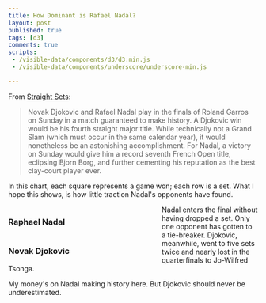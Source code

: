 ```yaml
---
title: How Dominant is Rafael Nadal?
layout: post
published: true
tags: [d3]
comments: true
scripts:
 - /visible-data/components/d3/d3.min.js
 - /visible-data/components/underscore/underscore-min.js

---
```

<style type="text/css">
body { position: relative; }

div.caption {
    padding: .5em;
    background-color: white;
    border: 1px solid #555;
}

.chart { 
    width: 300px;
    margin-right: 10px;
    float: left;
}

#charts {
    clear: both;
    width: 100%;
}

g.match line {
    stroke: #000;
    stroke-width: 1px;
}

svg rect {
    stroke-width: 1px;
    stroke: #444;
    fill: none;
}

svg rect.player {
    fill: Steelblue;
}

svg rect.opponent {
    fill: FireBrick;
}
</style>

From [Straight Sets][ss]:

> Novak Djokovic and Rafael Nadal play in the finals of Roland Garros on Sunday in a match guaranteed to make history. A Djokovic win would be his fourth straight major title. While technically not a Grand Slam (which must occur in the same calendar year), it would nonetheless be an astonishing accomplishment. For Nadal, a victory on Sunday would give him a record seventh French Open title, eclipsing Bjorn Borg, and further cementing his reputation as the best clay-court player ever.

[ss]: http://straightsets.blogs.nytimes.com/2012/06/09/for-djokovic-and-nadal-its-a-chess-match/

In this chart, each square represents a game won; each row is a set. What I hope this shows, is how little traction Nadal's opponents have found.

<div id="charts" class="clearfix">
    <div id="nadal" class="chart">
        <h3>Raphael Nadal</h3>
    </div>
    <div id="djokovic" class="chart">
        <h3>Novak Djokovic</h3>
    </div>
</div>

Nadal enters the final without having dropped a set. Only one opponent has gotten to a tie-breaker. Djokovic, meanwhile, went to five sets twice and nearly lost in the quarterfinals to Jo-Wilfred Tsonga.

My money's on Nadal making history here. But Djokovic should never be underestimated.

<script type="text/javascript">
// mis en place
function translate(x,y) {
    return "translate(" + x + "," + y + ")";
}

var height = 400,
    width = 290,
    pad = 10,
    scores = {},
    urls = {
        nadal: '/visible-data/data/nadal-french-open.csv',
        djokovic: '/visible-data/data/djokovic-french-open.csv'
    },
    matches, 
    sets;

var caption = d3.select('body').append('div')
    .attr('class', 'caption')
    .style('display', 'none')
    .style('position', 'absolute');

var x = d3.scale.linear()
    .range([0, width / 2])
    .domain([0, 7]); // be thankful for tiebreakers

var y = d3.scale.linear()
    .range([0, height]);

d3.csv(urls.nadal, function(data) { plot(data, 'Nadal') });
d3.csv(urls.djokovic, function(data) { plot(data, 'Djokovic') });

function plot(data, player) {
    scores[player] = data;
    _.each(data, function(d, i) {
        d.opponent = +d.opponent;
        d.player = +d.player;
        d.set = i; // store the original set index;
    });
    
    y.domain([0, data.length]);

    var chart = window[player] = d3.select('#' + player.toLowerCase()).append('svg')
        .style('height', height)
        .style('width', width);

    sets = chart.selectAll('g.set')
        .data(data)
      .enter().append('g')
        .classed('set', true)
        .attr('transform', function(d,i) { return translate(0, y(i)); });

    sets.selectAll('rect.player')
        .data(function(d) { return d3.range(d.player)})
      .enter().append('rect')
        .classed('game player', true)
        .attr('height', 10)
        .attr('width', 10)
        .attr('y', 0)
        .attr('x', function(d,i) { return x(i); });

    sets.selectAll('rect.opponent')
        .data(function(d) { return d3.range(d.opponent); })
      .enter().append('rect')
        .classed('game opponent', true)
        .attr('height', 10)
        .attr('width', 10)
        .attr('y', 0)
        .attr('x', function(d,i) { return width - x(i) - 10; });

    sets.on('mouseover', showCaption);
    sets.on('mousemove', showCaption);
    sets.on('mouseout', function(d, i) {
        caption.style('display', 'none');
    });

    function showCaption(d, i) {
        var position = d3.mouse(document.body);
        caption.style('display', 'block')
            .style('left', (position[0] + 10) + 'px')
            .style('top', (position[1] + 10) + 'px')
            .text(player + ': ' + d.player + ' - ' + d.vs + ': ' + d.opponent);
    }

}

</script>